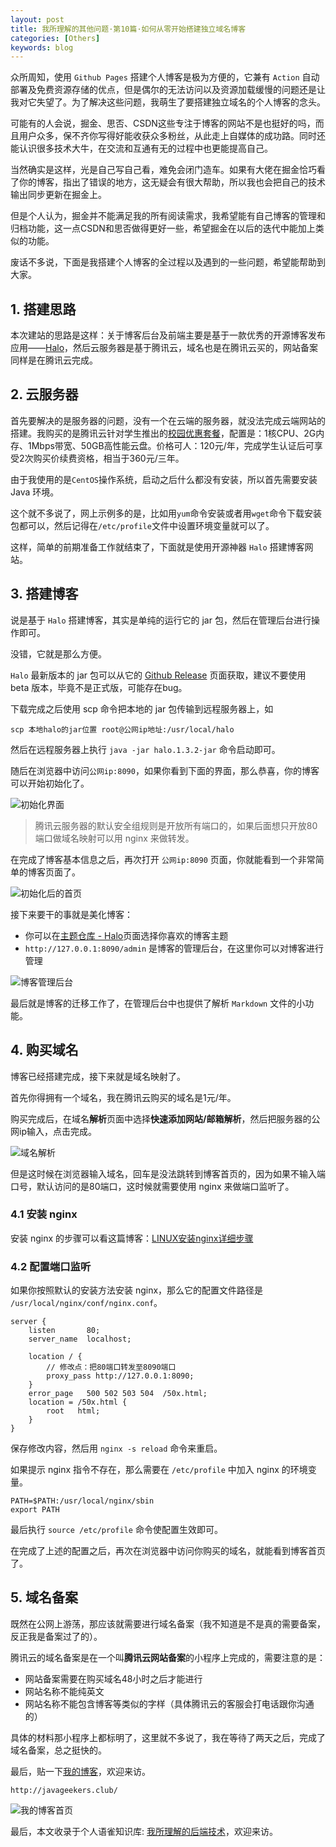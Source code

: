 ```yaml
---
layout: post
title: 我所理解的其他问题·第10篇·如何从零开始搭建独立域名博客
categories: [Others]
keywords: blog
---
```




众所周知，使用 `Github Pages` 搭建个人博客是极为方便的，它兼有 `Action` 自动部署及免费资源存储的优点，但是偶尔的无法访问以及资源加载缓慢的问题还是让我对它失望了。为了解决这些问题，我萌生了要搭建独立域名的个人博客的念头。

可能有的人会说，掘金、思否、CSDN这些专注于博客的网站不是也挺好的吗，而且用户众多，保不齐你写得好能收获众多粉丝，从此走上自媒体的成功路。同时还能认识很多技术大牛，在交流和互通有无的过程中也更能提高自己。

当然确实是这样，光是自己写自己看，难免会闭门造车。如果有大佬在掘金恰巧看了你的博客，指出了错误的地方，这无疑会有很大帮助，所以我也会把自己的技术输出同步更新在掘金上。

但是个人认为，掘金并不能满足我的所有阅读需求，我希望能有自己博客的管理和归档功能，这一点CSDN和思否做得更好一些，希望掘金在以后的迭代中能加上类似的功能。

废话不多说，下面是我搭建个人博客的全过程以及遇到的一些问题，希望能帮助到大家。



## 1. 搭建思路

本次建站的思路是这样：关于博客后台及前端主要是基于一款优秀的开源博客发布应用——[Halo](https://github.com/halo-dev/halo)，然后云服务器是基于腾讯云，域名也是在腾讯云买的，网站备案同样是在腾讯云完成。



## 2. 云服务器
首先要解决的是服务器的问题，没有一个在云端的服务器，就没法完成云端网站的搭建。我购买的是腾讯云针对学生推出的[校园优惠套餐](https://cloud.tencent.com/act/campus)，配置是：1核CPU、2G内存、1Mbps带宽、50GB高性能云盘。价格可人：120元/年，完成学生认证后可享受2次购买价续费资格，相当于360元/三年。

由于我使用的是`CentOS`操作系统，启动之后什么都没有安装，所以首先需要安装 Java 环境。

这个就不多说了，网上示例多的是，比如用`yum`命令安装或者用`wget`命令下载安装包都可以，然后记得在`/etc/profile`文件中设置环境变量就可以了。

这样，简单的前期准备工作就结束了，下面就是使用开源神器 `Halo` 搭建博客网站。



## 3. 搭建博客
说是基于 `Halo` 搭建博客，其实是单纯的运行它的 jar 包，然后在管理后台进行操作即可。

没错，它就是那么方便。

`Halo` 最新版本的 jar 包可以从它的 [Github Release](https://github.com/halo-dev/halo/releases) 页面获取，建议不要使用 beta 版本，毕竟不是正式版，可能存在bug。

下载完成之后使用 scp 命令把本地的 jar 包传输到远程服务器上，如

```linux
scp 本地halo的jar位置 root@公网ip地址:/usr/local/halo
```

然后在远程服务器上执行 `java -jar halo.1.3.2-jar` 命令启动即可。

随后在浏览器中访问`公网ip:8090`，如果你看到下面的界面，那么恭喜，你的博客可以开始初始化了。

![初始化界面](https://cdn.nlark.com/yuque/0/2022/png/2331602/1642855612109-fed6bb4c-48c2-470e-9ea5-f0af59e7ad8b.png?x-oss-process=image%2Fwatermark%2Ctype_d3F5LW1pY3JvaGVp%2Csize_22%2Ctext_6K-t6ZuA77ya5oiR5omA55CG6Kej55qE5ZCO56uv5oqA5pyv%2Ccolor_FFFFFF%2Cshadow_50%2Ct_80%2Cg_se%2Cx_10%2Cy_10)

> 腾讯云服务器的默认安全组规则是开放所有端口的，如果后面想只开放80端口做域名映射可以用 nginx 来做转发。

在完成了博客基本信息之后，再次打开 `公网ip:8090` 页面，你就能看到一个非常简单的博客页面了。

![初始化后的首页](https://cdn.nlark.com/yuque/0/2022/png/2331602/1642855617961-18f48bee-4152-4a5f-846f-5dba80cd2be1.png?x-oss-process=image%2Fwatermark%2Ctype_d3F5LW1pY3JvaGVp%2Csize_53%2Ctext_6K-t6ZuA77ya5oiR5omA55CG6Kej55qE5ZCO56uv5oqA5pyv%2Ccolor_FFFFFF%2Cshadow_50%2Ct_80%2Cg_se%2Cx_10%2Cy_10)

接下来要干的事就是美化博客：
- 你可以在[主题仓库 - Halo](https://halo.run/p/themes.html)页面选择你喜欢的博客主题
- `http://127.0.0.1:8090/admin` 是博客的管理后台，在这里你可以对博客进行管理

![博客管理后台](https://cdn.nlark.com/yuque/0/2022/png/2331602/1642855622652-7becae68-5ce2-416b-83e3-95316921a6d8.png?x-oss-process=image%2Fwatermark%2Ctype_d3F5LW1pY3JvaGVp%2Csize_53%2Ctext_6K-t6ZuA77ya5oiR5omA55CG6Kej55qE5ZCO56uv5oqA5pyv%2Ccolor_FFFFFF%2Cshadow_50%2Ct_80%2Cg_se%2Cx_10%2Cy_10)

最后就是博客的迁移工作了，在管理后台中也提供了解析 `Markdown` 文件的小功能。



## 4. 购买域名

博客已经搭建完成，接下来就是域名映射了。

首先你得拥有一个域名，我在腾讯云购买的域名是1元/年。

购买完成后，在域名**解析**页面中选择**快速添加网站/邮箱解析**，然后把服务器的公网ip输入，点击完成。

![域名解析](https://cdn.nlark.com/yuque/0/2022/png/2331602/1642855628054-77e325b9-e06e-40a9-b484-0864cef6e552.png?x-oss-process=image%2Fwatermark%2Ctype_d3F5LW1pY3JvaGVp%2Csize_43%2Ctext_6K-t6ZuA77ya5oiR5omA55CG6Kej55qE5ZCO56uv5oqA5pyv%2Ccolor_FFFFFF%2Cshadow_50%2Ct_80%2Cg_se%2Cx_10%2Cy_10%2Fresize%2Cw_1500%2Climit_0)

但是这时候在浏览器输入域名，回车是没法跳转到博客首页的，因为如果不输入端口号，默认访问的是80端口，这时候就需要使用 nginx 来做端口监听了。



### 4.1 安装 nginx

安装 nginx 的步骤可以看这篇博客：[LINUX安装nginx详细步骤](https://blog.csdn.net/t8116189520/article/details/81909574)



### 4.2 配置端口监听

如果你按照默认的安装方法安装 nginx，那么它的配置文件路径是 `/usr/local/nginx/conf/nginx.conf`。

```linux
server {
    listen       80;
    server_name  localhost;
    
    location / {
        // 修改点：把80端口转发至8090端口
        proxy_pass http://127.0.0.1:8090;
    }
    error_page   500 502 503 504  /50x.html;
    location = /50x.html {
        root   html;
    }
}
```

保存修改内容，然后用 `nginx -s reload` 命令来重启。

如果提示 nginx 指令不存在，那么需要在 `/etc/profile` 中加入 nginx 的环境变量。

```linux
PATH=$PATH:/usr/local/nginx/sbin
export PATH
```

最后执行 `source /etc/profile` 命令使配置生效即可。

在完成了上述的配置之后，再次在浏览器中访问你购买的域名，就能看到博客首页了。



## 5. 域名备案

既然在公网上游荡，那应该就需要进行域名备案（我不知道是不是真的需要备案，反正我是备案过了的）。

腾讯云的域名备案是在一个叫**腾讯云网站备案**的小程序上完成的，需要注意的是：
- 网站备案需要在购买域名48小时之后才能进行
- 网站名称不能纯英文
- 网站名称不能包含博客等类似的字样（具体腾讯云的客服会打电话跟你沟通的）

具体的材料那小程序上都标明了，这里就不多说了，我在等待了两天之后，完成了域名备案，总之挺快的。

最后，贴一下[我的博客](http://javageekers.club/)，欢迎来访。

`http://javageekers.club/`

![我的博客首页](https://cdn.nlark.com/yuque/0/2022/png/2331602/1642855635491-34f8a2a2-a1fb-4623-bc29-fe73ee82928b.png?x-oss-process=image%2Fwatermark%2Ctype_d3F5LW1pY3JvaGVp%2Csize_54%2Ctext_6K-t6ZuA77ya5oiR5omA55CG6Kej55qE5ZCO56uv5oqA5pyv%2Ccolor_FFFFFF%2Cshadow_50%2Ct_80%2Cg_se%2Cx_10%2Cy_10%2Fresize%2Cw_1500%2Climit_0)



最后，本文收录于个人语雀知识库: [我所理解的后端技术](https://www.yuque.com/planeswalker/bankend)，欢迎来访。